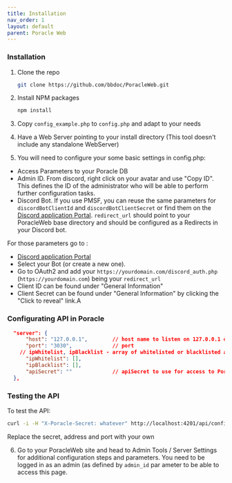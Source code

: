 ```yaml
---
title: Installation
nav_order: 1
layout: default
parent: Poracle Web
---
```


### Installation

1. Clone the repo
   ```sh
   git clone https://github.com/bbdoc/PoracleWeb.git
   ```
2. Install NPM packages
   ```sh
   npm install
   ```
3. Copy `config_example.php` to `config.php` and adapt to your needs
4. Have a Web Server pointing to your install directory (This tool doesn't include any standalone WebServer)

5. You will need to configure your some basic settings in config.php:
- Access Parameters to your Poracle DB
- Admin ID. From discord, right click on your avatar and use "Copy ID". This defines the ID of the administrator who will be able to perform further configuration tasks.
- Discord Bot. If you use PMSF, you can reuse the same parameters for `discordBotClientId` and `discordBotClientSecret` or find them on the [Discord application Portal](https://discord.com/developers/applications). `redirect_url` should point to your PoracleWeb base directory and should be configured as a Redirects in your Discord bot.

For those parameters go to :
- [Discord application Portal](https://discord.com/developers/applications)
- Select your Bot (or create a new one).
- Go to OAuth2 and add your `https://yourdomain.com/discord_auth.php` (`https://yourdomain.com`) being your `redirect_url`
- Client ID can be found under "General Information"
- Client Secret can be found under "General Information" by clicking the "Click to reveal" link.A


### Configurating API in Poracle

```json
  "server": {
      "host": "127.0.0.1",        // host name to listen on 127.0.0.1 only localhost; 0.0.0.0 would be in all network interfaces
      "port": "3030",             // port
    // ipWhitelist, ipBlacklist - array of whitelisted or blacklisted addresses
      "ipWhitelist": [],
      "ipBlacklist": [],
      "apiSecret": ""             // apiSecret to use for access to Poracle API -- blank API disabled
  },
```

### Testing the API

To test the API: 
```bash
curl -i -H "X-Poracle-Secret: whatever" http://localhost:4201/api/config/poracleWeb
```

Replace the secret, address and port with your own

6. Go to your PoracleWeb site and head to Admin Tools / Server Settings for additional configuration steps and parameters. You need to be logged in as an admin (as defined by `admin_id` par
   ameter to be able to access this page.
